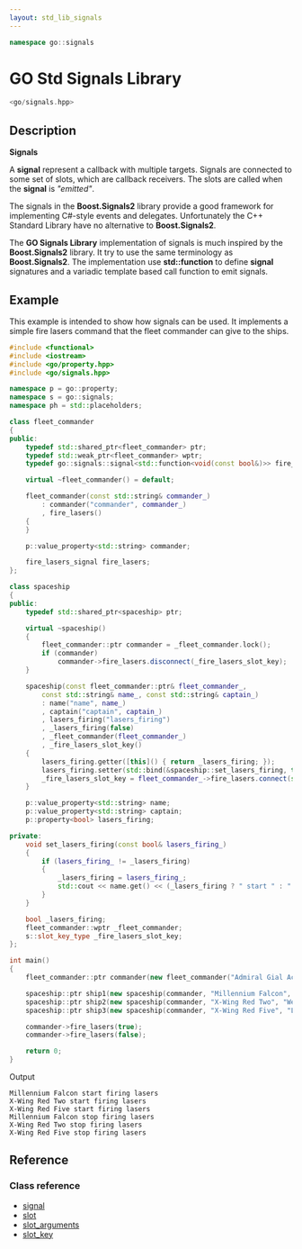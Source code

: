 ```yaml
---
layout: std_lib_signals
---
```


```c++
namespace go::signals
```

# GO Std Signals Library

```c++
<go/signals.hpp>
```

## Description

**Signals**

A **signal** represent a callback with multiple targets. Signals are connected to 
some set of slots, which are callback receivers. The slots are called when the 
**signal** is *"emitted"*.

The signals in the **Boost.Signals2** library provide a good framework for 
implementing C#-style events and delegates. Unfortunately the C++ Standard 
Library have no alternative to **Boost.Signals2**. 

The **GO Signals Library** implementation of signals is much inspired by the 
**Boost.Signals2** library. It try to use the same terminology as 
**Boost.Signals2**. The implementation use **std::function** to define **signal** 
signatures and a variadic template based call function to emit signals.

## Example

This example is intended to show how signals can be used. It implements a 
simple fire lasers command that the fleet commander can give to the ships.

```c++
#include <functional>
#include <iostream>
#include <go/property.hpp>
#include <go/signals.hpp>

namespace p = go::property;
namespace s = go::signals;
namespace ph = std::placeholders;

class fleet_commander
{
public:
    typedef std::shared_ptr<fleet_commander> ptr;
    typedef std::weak_ptr<fleet_commander> wptr;
    typedef go::signals::signal<std::function<void(const bool&)>> fire_lasers_signal;

    virtual ~fleet_commander() = default;

    fleet_commander(const std::string& commander_)
        : commander("commander", commander_)
        , fire_lasers()
    {
    }

    p::value_property<std::string> commander;

    fire_lasers_signal fire_lasers;
};

class spaceship
{
public:
    typedef std::shared_ptr<spaceship> ptr;

    virtual ~spaceship()
    {
        fleet_commander::ptr commander = _fleet_commander.lock();
        if (commander)
            commander->fire_lasers.disconnect(_fire_lasers_slot_key);
    }

    spaceship(const fleet_commander::ptr& fleet_commander_,
        const std::string& name_, const std::string& captain_)
        : name("name", name_)
        , captain("captain", captain_)
        , lasers_firing("lasers_firing")
        , _lasers_firing(false)
        , _fleet_commander(fleet_commander_)
        , _fire_lasers_slot_key()
    {
        lasers_firing.getter([this]() { return _lasers_firing; });
        lasers_firing.setter(std::bind(&spaceship::set_lasers_firing, this, ph::_1));
        _fire_lasers_slot_key = fleet_commander_->fire_lasers.connect(std::bind(&p::property<bool>::set, &lasers_firing, ph::_1));
    }

    p::value_property<std::string> name;
    p::value_property<std::string> captain;
    p::property<bool> lasers_firing;

private:
    void set_lasers_firing(const bool& lasers_firing_)
    {
        if (lasers_firing_ != _lasers_firing)
        {
            _lasers_firing = lasers_firing_;
            std::cout << name.get() << (_lasers_firing ? " start " : " stop ") << "firing lasers" << std::endl;
        }
    }

    bool _lasers_firing;
    fleet_commander::wptr _fleet_commander;
    s::slot_key_type _fire_lasers_slot_key;
};

int main()
{
    fleet_commander::ptr commander(new fleet_commander("Admiral Gial Ackbar"));

    spaceship::ptr ship1(new spaceship(commander, "Millennium Falcon", "Han Solo"));
    spaceship::ptr ship2(new spaceship(commander, "X-Wing Red Two", "Wedge Antilles"));
    spaceship::ptr ship3(new spaceship(commander, "X-Wing Red Five", "Luke Skywalker"));

    commander->fire_lasers(true);
    commander->fire_lasers(false);

    return 0;
}
```

Output

```
Millennium Falcon start firing lasers
X-Wing Red Two start firing lasers
X-Wing Red Five start firing lasers
Millennium Falcon stop firing lasers
X-Wing Red Two stop firing lasers
X-Wing Red Five stop firing lasers
```

## Reference

### Class reference

* [signal](./class_template_signal.html)
* [slot](./abstract_class_slot.html)
* [slot_arguments](./abstract_class_slot_arguments.html)
* [slot_key](./class_slot_key.html)
